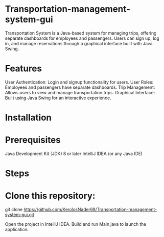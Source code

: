 # Transportation-management-system-gui
Transportation System is a Java-based system for managing trips, offering separate dashboards for employees and passengers. Users can sign up, log in, and manage reservations through a graphical interface built with Java Swing.

# Features

User Authentication: Login and signup functionality for users.
User Roles: Employees and passengers have separate dashboards.
Trip Management: Allows users to view and manage transportation trips.
Graphical Interface: Built using Java Swing for an interactive experience.

# Installation

# Prerequisites

Java Development Kit (JDK) 8 or later
IntelliJ IDEA (or any Java IDE)

# Steps

# Clone this repository:

git clone https://github.com/KerolosNader69/Transportation-management-system-gui.git

Open the project in IntelliJ IDEA.
Build and run Main.java to launch the application.
